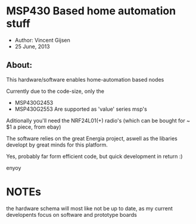 # MSP430 Based home automation stuff
 - Author: Vincent Gijsen
 - 25 June, 2013


## About:
This hardware/software enables home-automation based nodes


Currently due to the code-size, only the
- MSP430G2453
- MSP430G2553
Are supported as 'value' series msp's

Aditionally you'll need the NRF24L01(+) radio's (which can be bought for ~ $1 a piece, from ebay)

The software relies on the great Energia project, aswell as the libaries developt by great minds for this platform.

Yes, probably far form efficient code, but quick development in return :)

enyoy

# NOTEs

the hardware schema will most like not be up to date, as my current developents focus on software and prototype boards

